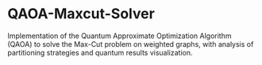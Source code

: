 # QAOA-Maxcut-Solver
Implementation of the Quantum Approximate Optimization Algorithm (QAOA) to solve the Max-Cut problem on weighted graphs, with analysis of partitioning strategies and quantum results visualization.
